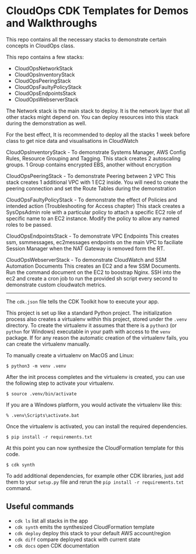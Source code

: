 # CloudOps CDK Templates for Demos and Walkthroughs

This repo contains all the necessary stacks to demonstrate certain concepts in CloudOps class.

This repo contains a few stacks:
- CloudOpsNetworkStack
- CloudOpsInventoryStack
- CloudOpsPeeringStack
- CloudOpsFaultyPolicyStack
- CloudOpsEndpointsStack
- CloudOpsWebserverStack

The Network stack is the main stack to deploy. It is the network layer that all other stacks might depend on. 
You can deploy resources into this stack during the demonstration as well.

For the best effect, It is recommended to deploy all the stacks 1 week before class to get nice data and visualisations in CloudWatch

CloudOpsInventoryStack - To demonstrate Systems Manager, AWS Config Rules, Resource Grouping and Tagging. 
    This stack creates 2 autoscaling groups. 1 Group contains encrypted EBS, another without encryption

CloudOpsPeeringStack - To demonstrate Peering between 2 VPC
    This stack creates 1 additional VPC with 1 EC2 inside. You will need to create the peering connection and set the Route Tables during the demonstration

CloudOpsFaultyPolicyStack - To demonstrate the effect of Policies and intended action (Troubleshooting for Access chapter)
    This stack creates a SysOpsAdmin role with a particular policy to attach a specific EC2 role of specific name to an EC2 instance. Modify the policy to allow any named roles to be passed.

CloudOpsEndpointsStack - To demonstrate VPC Endpoints
    This creates ssm, ssmmessages, ec2messages endpoints on the main VPC to faciliate Session Manager when the NAT Gateway is removed form the RT.

CloudOpsWebserverStack - To demonstrate CloudWatch and SSM Automation Documents
    This creates an EC2 and a few  SSM Documents. Run the command document on the EC2 to boostrap Nginx.
    SSH into the ec2 and create a cron job to run the provided sh script every second to demonstrate custom cloudwatch metrics.

---


The `cdk.json` file tells the CDK Toolkit how to execute your app.

This project is set up like a standard Python project.  The initialization
process also creates a virtualenv within this project, stored under the `.venv`
directory.  To create the virtualenv it assumes that there is a `python3`
(or `python` for Windows) executable in your path with access to the `venv`
package. If for any reason the automatic creation of the virtualenv fails,
you can create the virtualenv manually.

To manually create a virtualenv on MacOS and Linux:

```
$ python3 -m venv .venv
```

After the init process completes and the virtualenv is created, you can use the following
step to activate your virtualenv.

```
$ source .venv/bin/activate
```

If you are a Windows platform, you would activate the virtualenv like this:

```
% .venv\Scripts\activate.bat
```

Once the virtualenv is activated, you can install the required dependencies.

```
$ pip install -r requirements.txt
```

At this point you can now synthesize the CloudFormation template for this code.

```
$ cdk synth
```

To add additional dependencies, for example other CDK libraries, just add
them to your `setup.py` file and rerun the `pip install -r requirements.txt`
command.

## Useful commands

 * `cdk ls`          list all stacks in the app
 * `cdk synth`       emits the synthesized CloudFormation template
 * `cdk deploy`      deploy this stack to your default AWS account/region
 * `cdk diff`        compare deployed stack with current state
 * `cdk docs`        open CDK documentation


